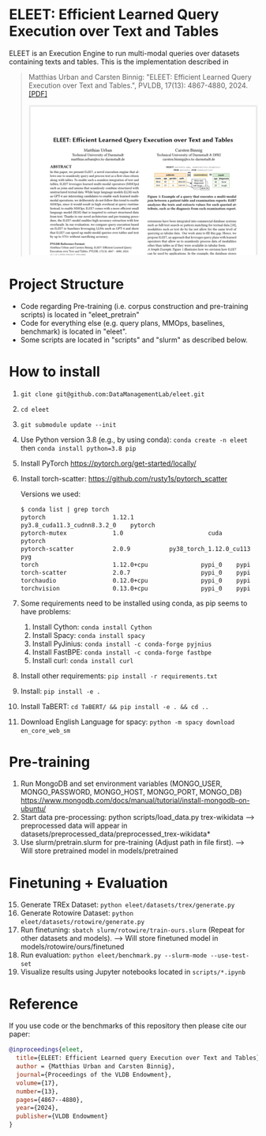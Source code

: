# ELEET: Efficient Learned Query Execution over Text and Tables

ELEET is an Execution Engine to run multi-modal queries over datasets containing texts and tables.
This is the implementation described in 

> Matthias Urban and Carsten Binnig: "ELEET: Efficient Learned Query Execution over Text and Tables.", PVLDB, 17(13): 4867-4880, 2024. [[PDF]]()
>
> ![Image of ELEET](paper_img.png)



# Project Structure

- Code regarding Pre-training (i.e. corpus construction and pre-training scripts) is located in "eleet_pretrain"
- Code for everything else (e.g. query plans, MMOps, baselines, benchmark) is located in "eleet".
- Some scripts are located in "scripts" and "slurm" as described below.

# How to install

1. `git clone git@github.com:DataManagementLab/eleet.git`
1. `cd eleet`
1. `git submodule update --init`
1. Use Python version 3.8 (e.g., by using conda): `conda create -n eleet` then `conda install python=3.8 pip`
1. Install PyTorch https://pytorch.org/get-started/locally/
1. Install torch-scatter: https://github.com/rusty1s/pytorch_scatter

   Versions we used:

   ```
   $ conda list | grep torch
   pytorch                   1.12.1          py3.8_cuda11.3_cudnn8.3.2_0    pytorch
   pytorch-mutex             1.0                        cuda    pytorch
   pytorch-scatter           2.0.9           py38_torch_1.12.0_cu113    pyg
   torch                     1.12.0+cpu               pypi_0    pypi
   torch-scatter             2.0.7                    pypi_0    pypi
   torchaudio                0.12.0+cpu               pypi_0    pypi
   torchvision               0.13.0+cpu               pypi_0    pypi
   ```

1. Some requirements need to be installed using conda, as pip seems to have problems:
    1. Install Cython: ```conda install Cython```
    1. Install Spacy: ```conda install spacy```
    1. Install PyJinius: ```conda install -c conda-forge pyjnius```
    1. Install FastBPE: ```conda install -c conda-forge fastbpe```
    1. Install curl: ```conda install curl```
1. Install other requirements: ```pip install -r requirements.txt```
1. Install: ```pip install -e .```
1. Install TaBERT: ```cd TaBERT/ && pip install -e . && cd ..```
1. Download English Language for spacy: ```python -m spacy download en_core_web_sm```

# Pre-training

1. Run MongoDB and set environment variables (MONGO_USER, MONGO_PASSWORD, MONGO_HOST, MONGO_PORT, MONGO_DB)
    https://www.mongodb.com/docs/manual/tutorial/install-mongodb-on-ubuntu/
1. Start data pre-processing: python scripts/load_data.py trex-wikidata
    --> preprocessed data will appear in datasets/preprocessed_data/preprocessed_trex-wikidata*
1. Use slurm/pretrain.slurm for pre-training (Adjust path in file first).
    --> Will store pretrained model in models/pretrained

# Finetuning + Evaluation

15. Generate TREx Dataset: ```python eleet/datasets/trex/generate.py```
16. Generate Rotowire Dataset: ```python eleet/datasets/rotowire/generate.py```
17. Run finetuning: ```sbatch slurm/rotowire/train-ours.slurm``` (Repeat for other datasets and models).
    --> Will store finetuned model in models/rotowire/ours/finetuned
18. Run evaluation: ```python eleet/benchmark.py --slurm-mode --use-test-set```
19. Visualize results using Jupyter notebooks located in ```scripts/*.ipynb```


# Reference

If you use code or the benchmarks of this repository then please cite our paper:

```bib
@inproceedings{eleet,
  title={ELEET: Efficient Learned query Execution over Text and Tables},
  author = {Matthias Urban and Carsten Binnig},
  journal={Proceedings of the VLDB Endowment},
  volume={17},
  number={13},
  pages={4867--4880},
  year={2024},
  publisher={VLDB Endowment}
}

```
